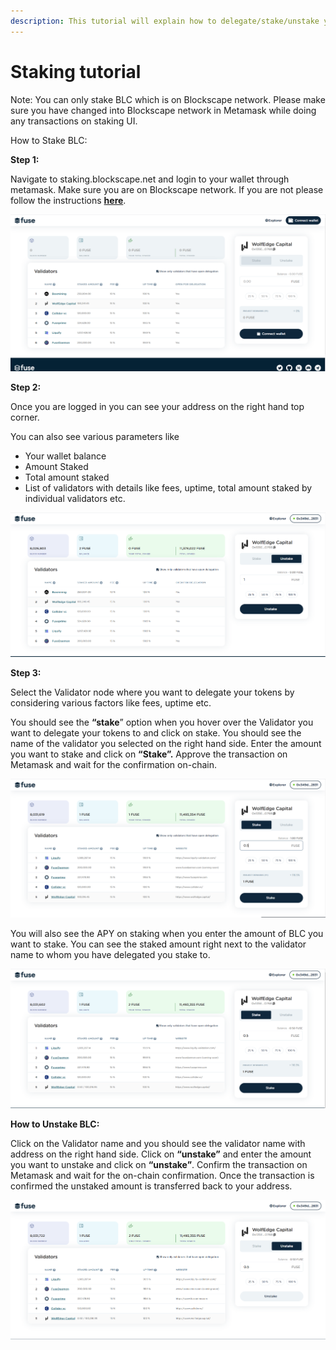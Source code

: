 ```yaml
---
description: This tutorial will explain how to delegate/stake/unstake your BLC.
---
```


# Staking tutorial

Note: You can only stake BLC which is on Blockscape network. Please make sure you have changed into Blockscape network in Metamask while doing any transactions on staking UI. 

How to Stake BLC:

**Step 1:**

Navigate to staking.blockscape.net and login to your wallet through metamask. Make sure you are on Blockscape network. If you are not please follow the instructions [**here**](https://docs.blockscape.net/the-fuse-studio/getting-started/how-to-add-fuse-to-your-metamask).

![](.gitbook/assets/0%20%284%29.png)

**Step 2:**

Once you are logged in you can see your address on the right hand top corner.

You can also see various parameters like

* Your wallet balance
* Amount Staked
* Total amount staked
* List of validators with details like fees, uptime, total amount staked by individual validators etc.

![](.gitbook/assets/1%20%287%29.png)

**Step 3:**

Select the Validator node where you want to delegate your tokens by considering various factors like fees, uptime etc.

You should see the **“stake**” option when you hover over the Validator you want to delegate your tokens to and click on stake. You should see the name of the validator you selected on the right hand side. Enter the amount you want to stake and click on **“Stake”.** Approve the transaction on Metamask and wait for the confirmation on-chain.

![](.gitbook/assets/2%20%287%29.png)

You will also see the APY on staking when you enter the amount of BLC you want to stake. You can see the staked amount right next to the validator name to whom you have delegated you stake to. 

![](.gitbook/assets/3%20%286%29.png)

**How to Unstake BLC:**

Click on the Validator name and you should see the validator name with address on the right hand side. Click on **“unstake”** and enter the amount you want to unstake and click on **“unstake”**. Confirm the transaction on Metamask and wait for the on-chain confirmation. Once the transaction is confirmed the unstaked amount is transferred back to your address.

![](.gitbook/assets/4%20%287%29.png)

